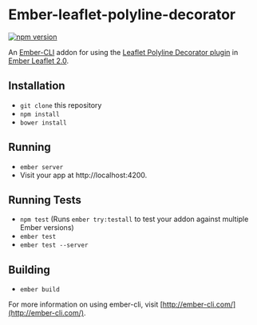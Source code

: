 # Ember-leaflet-polyline-decorator

[![npm version](https://badge.fury.io/js/ember-leaflet-polyline-decorator.svg)](https://badge.fury.io/js/ember-leaflet-polyline-decorator)

An [Ember-CLI](https://ember-cli.com/) addon for using the [Leaflet Polyline Decorator plugin](https://github.com/bbecquet/Leaflet.PolylineDecorator) in [Ember Leaflet 2.0](http://www.ember-leaflet.com/).


## Installation

* `git clone` this repository
* `npm install`
* `bower install`

## Running

* `ember server`
* Visit your app at http://localhost:4200.

## Running Tests

* `npm test` (Runs `ember try:testall` to test your addon against multiple Ember versions)
* `ember test`
* `ember test --server`

## Building

* `ember build`

For more information on using ember-cli, visit [http://ember-cli.com/](http://ember-cli.com/).
